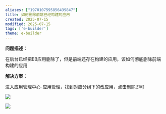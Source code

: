 ```yaml
---
aliases: ["1970107595856439847"]
title: 如何删除前端已经构建的应用
created: 2025-07-15
modified: 2025-07-15
tags: ['e-builder']
theme: e-builder
---
```


**问题描述：**

在后台已经把EB应用删除了，但是前端还存在构建的应用，该如何彻底删除前端构建的应用

**解决方案：**

进入应用管理中心-应用管理，找到对应分组下的改应用，点击删除即可

![](https://www.e-cology.com.cn/api/file/preview?type=redirect&imgFormat=image&fileId=935768125655441412)

![](3bb046fd6130cb51dced4e50b2240bf9.jpg)